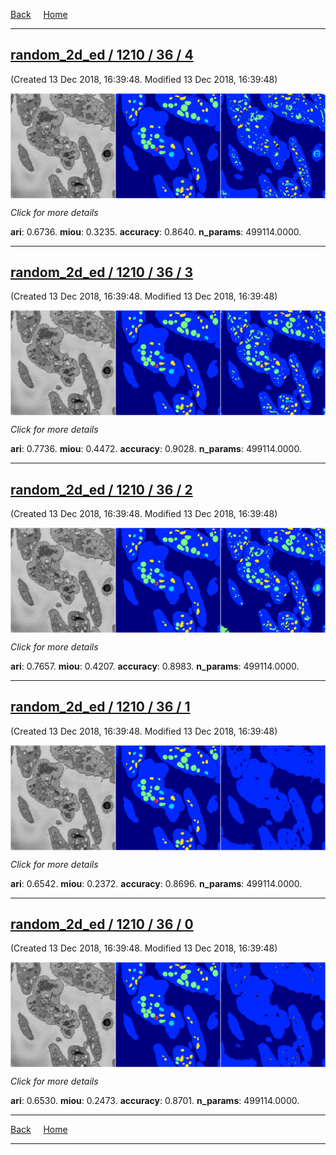 
[Back](..)&nbsp;&nbsp;&nbsp;&nbsp;&nbsp;[Home](https://leapmanlab.github.io/snapshots)

---

<div class="summary"><a href="4"><h2>random_2d_ed / 1210 / 36 / 4</h2></a><p>(Created 13 Dec 2018, 16:39:48. Modified 13 Dec 2018, 16:39:48)
</p><a href="4"><img src="4/media/summary.png" align="center"></a><p>
<i>Click for more details</i>
</p></div>

**ari**: 0.6736. **miou**: 0.3235. **accuracy**: 0.8640. **n_params**: 499114.0000. 

---

<div class="summary"><a href="3"><h2>random_2d_ed / 1210 / 36 / 3</h2></a><p>(Created 13 Dec 2018, 16:39:48. Modified 13 Dec 2018, 16:39:48)
</p><a href="3"><img src="3/media/summary.png" align="center"></a><p>
<i>Click for more details</i>
</p></div>

**ari**: 0.7736. **miou**: 0.4472. **accuracy**: 0.9028. **n_params**: 499114.0000. 

---

<div class="summary"><a href="2"><h2>random_2d_ed / 1210 / 36 / 2</h2></a><p>(Created 13 Dec 2018, 16:39:48. Modified 13 Dec 2018, 16:39:48)
</p><a href="2"><img src="2/media/summary.png" align="center"></a><p>
<i>Click for more details</i>
</p></div>

**ari**: 0.7657. **miou**: 0.4207. **accuracy**: 0.8983. **n_params**: 499114.0000. 

---

<div class="summary"><a href="1"><h2>random_2d_ed / 1210 / 36 / 1</h2></a><p>(Created 13 Dec 2018, 16:39:48. Modified 13 Dec 2018, 16:39:48)
</p><a href="1"><img src="1/media/summary.png" align="center"></a><p>
<i>Click for more details</i>
</p></div>

**ari**: 0.6542. **miou**: 0.2372. **accuracy**: 0.8696. **n_params**: 499114.0000. 

---

<div class="summary"><a href="0"><h2>random_2d_ed / 1210 / 36 / 0</h2></a><p>(Created 13 Dec 2018, 16:39:48. Modified 13 Dec 2018, 16:39:48)
</p><a href="0"><img src="0/media/summary.png" align="center"></a><p>
<i>Click for more details</i>
</p></div>

**ari**: 0.6530. **miou**: 0.2473. **accuracy**: 0.8701. **n_params**: 499114.0000. 

---

[Back](..)&nbsp;&nbsp;&nbsp;&nbsp;&nbsp;[Home](https://leapmanlab.github.io/snapshots)

---